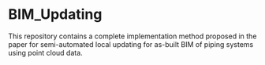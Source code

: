 # BIM_Updating
This repository contains a complete implementation method proposed in the paper for semi-automated local updating for as-built BIM of piping systems using point cloud data.
